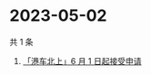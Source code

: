 # 2023-05-02

共 1 条

<!-- BEGIN ZHIHUSEARCH -->
<!-- 最后更新时间 Tue May 02 2023 10:29:24 GMT+0800 (China Standard Time) -->
1. [「港车北上」6 月 1 日起接受申请](https://www.zhihu.com/search?q=「港车北上」6%20月%201%20日起接受申请)
<!-- END ZHIHUSEARCH -->
